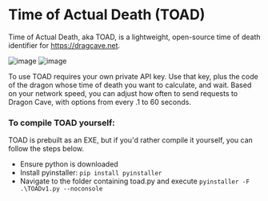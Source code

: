 # Time of Actual Death (TOAD)
Time of Actual Death, aka TOAD, is a lightweight, open-source time of death identifier for https://dragcave.net.

![image](https://github.com/user-attachments/assets/73478731-6fa6-404c-b91a-f0ce6cffd010)
![image](https://github.com/user-attachments/assets/11abb6ea-8f60-4aae-b966-bfe426272de9)

To use TOAD requires your own private API key. Use that key, plus the code of the dragon whose time of death you want to calculate, and wait. Based on your network speed, you can adjust how often to send requests to Dragon Cave, with options from every .1 to 60 seconds.

### To compile TOAD yourself:
TOAD is prebuilt as an EXE, but if you'd rather compile it yourself, you can follow the steps below.
- Ensure python is downloaded
- Install pyinstaller: `pip install pyinstaller`
- Navigate to the folder containing toad.py and execute `pyinstaller -F .\TOADv1.py --noconsole`
